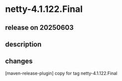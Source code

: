 # netty-4.1.122.Final

## release on 20250603
## description
## changes
[maven-release-plugin] copy for tag netty-4.1.122.Final

